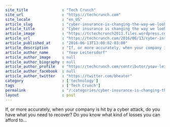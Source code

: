 ```yaml
---
site_title               : "Tech Crunch"
site_url                 : "https://techcrunch.com"
site_locale              : "en_US"
article_slug             : "cyber-insurance-is-changing-the-way-we-look-at-risk"
article_title            : "Cyber insurance is changing the way we look at risk"
article_image            : "https://tctechcrunch2011.files.wordpress.com/2016/06/computerinsurance.jpg?w=764&h=400&crop=1"
article_url              : "https://techcrunch.com/2016/06/13/cyber-insurance-is-changing-the-way-we-look-at-risk/"
article_published_at     : "2016-06-13T13:00:02-03:00"
article_description      : "If, or more accurately, when your company is hit by a cyber attack, do you have what you need to recover? Do you know what kind of losses you can afford to..."
article_author_name      : "Yoav Leitersdorf"
article_author_image     : null
article_author_biography : null
article_author_profile   : "https://techcrunch.com/contributor/yoav-leitersdorf/"
article_author_facebook  : null
article_author_twitter   : "https://twitter.com/bheater"
category                 : ['technology']
tags                     : ['Tech Crunch']
permalink                : "/:categories/cyber-insurance-is-changing-the-way-we-look-at-risk/"
layout                   : post
---
```


If, or more accurately, when your company is hit by a cyber attack, do you have what you need to recover? Do you know what kind of losses you can afford to...
